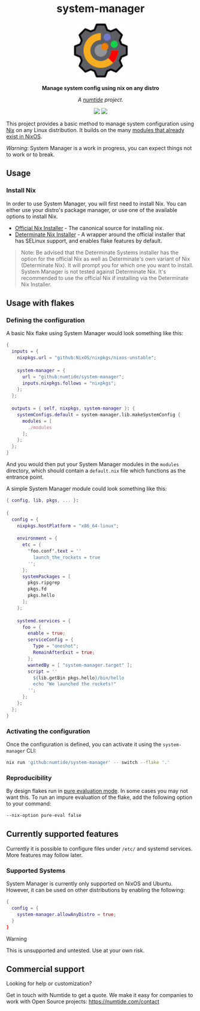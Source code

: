 <div align="center">

# system-manager

<img src="system-manager.svg" height="150"/>

**Manage system config using nix on any distro**

*A <a href="https://numtide.com/">numtide</a> project.*

<p>
<a href="https://github.com/numtide/system-manager/actions/workflows/update-flake-lock.yml"><img src="https://github.com/numtide/system-manager/actions/workflows/update-flake-lock.yml/badge.svg"/></a>
<a href="https://app.element.io/#/room/#home:numtide.com"><img src="https://img.shields.io/badge/Support-%23numtide-blue"/></a>
</p>

</div>

This project provides a basic method to manage system configuration using [Nix][nixos]
on any Linux distribution.
It builds on the many [modules that already exist in NixOS](https://github.com/NixOS/nixpkgs/tree/master/nixos/modules).

*Warning*: System Manager is a work in progress, you can expect things not to work or to break.

## Usage

### Install Nix

In order to use System Manager, you will first need to install Nix.
You can either use your distro's package manager, or use one of the available options
to install Nix.

- [Official Nix Installer][official-installer] - The canonical source for installing nix.
- [Determinate Nix Installer][detsys-installer] - A wrapper around the official installer that has SELinux support, and enables flake features by default.

> Note: Be advised that the Determinate Systems installer has the option for the official
> Nix as well as Determinate's own variant of Nix (Determinate Nix). It will prompt you
> for which one you want to install. System Manager is not tested against Determinate Nix.
> It's recommended to use the official Nix if installing via the Determinate Nix Installer.

## Usage with flakes

### Defining the configuration

A basic Nix flake using System Manager would look something like this:

```nix
{
  inputs = {
    nixpkgs.url = "github:NixOS/nixpkgs/nixos-unstable";

    system-manager = {
      url = "github:numtide/system-manager";
      inputs.nixpkgs.follows = "nixpkgs";
    };
  };

  outputs = { self, nixpkgs, system-manager }: {
    systemConfigs.default = system-manager.lib.makeSystemConfig {
      modules = [
        ./modules
      ];
    };
  };
}
```

And you would then put your System Manager modules in the `modules` directory,
which should contain a `default.nix` file which functions as the entrance point.

A simple System Manager module could look something like this:

```nix
{ config, lib, pkgs, ... }:

{
  config = {
    nixpkgs.hostPlatform = "x86_64-linux";

    environment = {
      etc = {
        "foo.conf".text = ''
          launch_the_rockets = true
        '';
      };
      systemPackages = [
        pkgs.ripgrep
        pkgs.fd
        pkgs.hello
      ];
    };

    systemd.services = {
      foo = {
        enable = true;
        serviceConfig = {
          Type = "oneshot";
          RemainAfterExit = true;
        };
        wantedBy = [ "system-manager.target" ];
        script = ''
          ${lib.getBin pkgs.hello}/bin/hello
          echo "We launched the rockets!"
        '';
      };
    };
  };
}
```

### Activating the configuration

Once the configuration is defined, you can activate it using the `system-manager` CLI:

```sh
nix run 'github:numtide/system-manager' -- switch --flake '.'
```

### Reproducibility

By design flakes run in [pure evaluation mode](https://wiki.nixos.org/wiki/Flakes#Making_your_evaluations_pure).
In some cases you may not want this. To run an impure evaluation of the flake, add the following option to your command:

```sh
--nix-option pure-eval false
```

## Currently supported features

Currently it is possible to configure files under `/etc/` and systemd services.
More features may follow later.

### Supported Systems

System Manager is currently only supported on NixOS and Ubuntu. However, it can be used on other distributions by enabling the following:

```nix
{
  config = {
    system-manager.allowAnyDistro = true;
  }
}
```

> [!WARNING]
> This is unsupported and untested. Use at your own risk.

## Commercial support

Looking for help or customization?

Get in touch with Numtide to get a quote. We make it easy for companies to
work with Open Source projects: <https://numtide.com/contact>

[detsys-installer]: https://github.com/DeterminateSystems/nix-installer
[nixos]: https://nixos.org
[official-installer]: https://nixos.org/download.html

